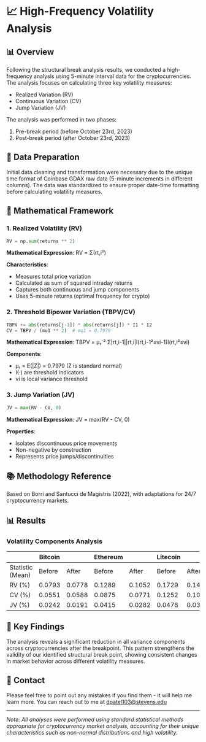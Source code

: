 # 📈 High-Frequency Volatility Analysis

## 📊 Overview
Following the structural break analysis results, we conducted a high-frequency analysis using 5-minute interval data for the cryptocurrencies. The analysis focuses on calculating three key volatility measures:
- Realized Variation (RV)
- Continuous Variation (CV)
- Jump Variation (JV)

The analysis was performed in two phases:
1. Pre-break period (before October 23rd, 2023)
2. Post-break period (after October 23rd, 2023)

## 🔧 Data Preparation
Initial data cleaning and transformation were necessary due to the unique time format of Coinbase GDAX raw data (5-minute increments in different columns). The data was standardized to ensure proper date-time formatting before calculating volatility measures.

## 📐 Mathematical Framework

### 1. Realized Volatility (RV)
```python
RV = np.sum(returns ** 2)
```

**Mathematical Expression**: RV = Σ(rt,i²)

**Characteristics**:
- Measures total price variation
- Calculated as sum of squared intraday returns
- Captures both continuous and jump components
- Uses 5-minute returns (optimal frequency for crypto)

### 2. Threshold Bipower Variation (TBPV/CV)
```python
TBPV += abs(returns[j-1]) * abs(returns[j]) * I1 * I2
CV = TBPV / (mu1 ** 2)  # mu1 = 0.7979
```

**Mathematical Expression**: TBPV = μ₁⁻² Σ|rt,i-1||rt,i|I(rt,i-1²≤vi-1)I(rt,i²≤vi)

**Components**:
- μ₁ = E(|Z|) = 0.7979 (Z is standard normal)
- I(·) are threshold indicators
- vi is local variance threshold

### 3. Jump Variation (JV)
```python
JV = max(RV - CV, 0)
```

**Mathematical Expression**: JV = max(RV - CV, 0)

**Properties**:
- Isolates discontinuous price movements
- Non-negative by construction
- Represents price jumps/discontinuities

## 📚 Methodology Reference
Based on Borri and Santucci de Magistris (2022), with adaptations for 24/7 cryptocurrency markets.

## 📊 Results

### Volatility Components Analysis
|                    | Bitcoin            |                | Ethereum           |                | Litecoin           |                |
|-------------------|-------------------|----------------|-------------------|----------------|-------------------|----------------|
| Statistic (Mean)  | Before            | After          | Before            | After          | Before            | After          |
| RV (%)            | 0.0793            | 0.0778         | 0.1289            | 0.1052         | 0.1729            | 0.1465         |
| CV (%)            | 0.0551            | 0.0588         | 0.0875            | 0.0771         | 0.1252            | 0.1070         |
| JV (%)            | 0.0242            | 0.0191         | 0.0415            | 0.0282         | 0.0478            | 0.0395         |

## 🎯 Key Findings
The analysis reveals a significant reduction in all variance components across cryptocurrencies after the breakpoint. This pattern strengthens the validity of our identified structural break point, showing consistent changes in market behavior across different volatility measures.

## 📧 Contact
Please feel free to point out any mistakes if you find them - it will help me learn more. You can reach out to me at dpatel103@stevens.edu

---
*Note: All analyses were performed using standard statistical methods appropriate for cryptocurrency market analysis, accounting for their unique characteristics such as non-normal distributions and high volatility.*
